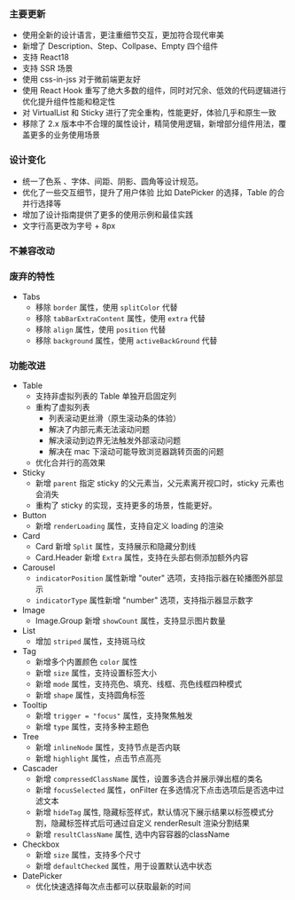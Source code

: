 ### 主要更新
- 使用全新的设计语言，更注重细节交互，更加符合现代审美
- 新增了 Description、Step、Collpase、Empty 四个组件
- 支持 React18
- 支持 SSR 场景
- 使用 css-in-jss 对于微前端更友好
- 使用 React Hook 重写了绝大多数的组件，同时对冗余、低效的代码逻辑进行优化提升组件性能和稳定性
- 对 VirtualList 和 Sticky 进行了完全重构，性能更好，体验几乎和原生一致
- 移除了 2.x 版本中不合理的属性设计，精简使用逻辑，新增部分组件用法，覆盖更多的业务使用场景


### 设计变化
- 统一了色系 、字体、间距、阴影、圆角等设计规范。
- 优化了一些交互细节，提升了用户体验 比如 DatePicker 的选择，Table 的合并行选择等
- 增加了设计指南提供了更多的使用示例和最佳实践
- 文字行高更改为字号 + 8px

### 不兼容改动

### 废弃的特性
- Tabs
  - 移除 `border` 属性，使用 `splitColor` 代替
  - 移除 `tabBarExtraContent` 属性，使用 `extra` 代替
  - 移除 `align` 属性，使用 `position` 代替
  - 移除 `background` 属性，使用 `activeBackGround` 代替


### 功能改进

- Table
  - 支持非虚拟列表的 Table 单独开启固定列
  - 重构了虚拟列表 
    - 列表滚动更丝滑（原生滚动条的体验）
    - 解决了内部元素无法滚动问题
    - 解决滚动到边界无法触发外部滚动问题
    - 解决在 mac 下滚动可能导致浏览器跳转页面的问题
  - 优化合并行的高效果
- Sticky
  - 新增 `parent` 指定 sticky 的父元素当，父元素离开视口时，sticky 元素也会消失
  - 重构了 sticky 的实现，支持更多的场景，性能更好。
- Button
  - 新增 `renderLoading` 属性，支持自定义 loading 的渲染
- Card
  - Card 新增 `Split` 属性，支持展示和隐藏分割线
  - Card.Header 新增 `Extra` 属性，支持在头部右侧添加额外内容
- Carousel
  - `indicatorPosition` 属性新增 "outer" 选项，支持指示器在轮播图外部显示
  - `indicatorType` 属性新增 "number" 选项，支持指示器显示数字
- Image
  - Image.Group 新增 `showCount` 属性，支持显示图片数量
- List
  - 增加 `striped` 属性，支持斑马纹
- Tag
  - 新增多个内置颜色 `color` 属性
  - 新增 `size` 属性，支持设置标签大小
  - 新增 `mode` 属性，支持亮色、填充、线框、亮色线框四种模式
  - 新增 `shape` 属性，支持圆角标签
- Tooltip
  - 新增 `trigger = "focus"` 属性，支持聚焦触发
  - 新增 `type` 属性，支持多种主题色
- Tree
  - 新增 `inlineNode` 属性，支持节点是否内联
  - 新增 `highlight` 属性，点击节点高亮
- Cascader
  - 新增 `compressedClassName` 属性，设置多选合并展示弹出框的类名
  - 新增 `focusSelected` 属性，onFilter 在多选情况下点击选项后是否选中过滤文本
  - 新增 `hideTag` 属性, 隐藏标签样式，默认情况下展示结果以标签模式分割，隐藏标签样式后可通过自定义 renderResult 渲染分割结果
  - 新增 `resultClassName` 属性, 选中内容容器的className
- Checkbox
  - 新增 `size` 属性，支持多个尺寸
  - 新增 `defaultChecked` 属性，用于设置默认选中状态
- DatePicker
  - 优化快速选择每次点击都可以获取最新的时间
  
